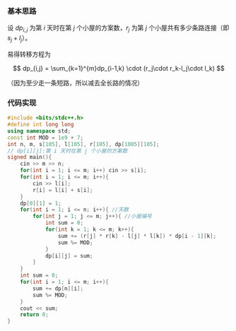 ### 基本思路

设 $dp_{i,j}$ 为第 $i$ 天时在第 $j$ 个小屋的方案数，$r_j$ 为第 $j$ 个小屋共有多少条路连接（即 $s_j+l_j$）。

易得转移方程为

$$
dp_{i,j} = \sum_{k=1}^{m}dp_{i-1,k} \cdot (r_j\cdot r_k-l_j\cdot l_k) 
$$

（因为至少走一条短路，所以减去全长路的情况）

### 代码实现

```cpp
#include <bits/stdc++.h>
#define int long long
using namespace std;
const int MOD = 1e9 + 7;
int n, m, s[105], l[105], r[105], dp[1005][105];
// dp[i][j]:第 i 天时在第 j 个小屋的方案数
signed main(){
	cin >> m >> n;
	for(int i = 1; i <= m; i++) cin >> s[i];
	for(int i = 1; i <= m; i++){
		cin >> l[i];
		r[i] = l[i] + s[i];
	}
	dp[0][1] = 1;
	for(int i = 1; i <= n; i++){ //天数
		for(int j = 1; j <= m; j++){ //小屋编号
			int sum = 0;
			for(int k = 1; k <= m; k++){
				sum += (r[j] * r[k] - l[j] * l[k]) * dp[i - 1][k];
				sum %= MOD;
			}
			dp[i][j] = sum;
		}
	}
	int sum = 0;
	for(int i = 1; i <= m; i++){
		sum += dp[n][i];
		sum %= MOD;
	}
	cout << sum;
	return 0;
}
```
